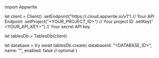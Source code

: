 import Appwrite

let client = Client()
    .setEndpoint("https://<REGION>.cloud.appwrite.io/v1") // Your API Endpoint
    .setProject("<YOUR_PROJECT_ID>") // Your project ID
    .setKey("<YOUR_API_KEY>") // Your secret API key

let tablesDb = TablesDb(client)

let database = try await tablesDb.create(
    databaseId: "<DATABASE_ID>",
    name: "<NAME>",
    enabled: false // optional
)

